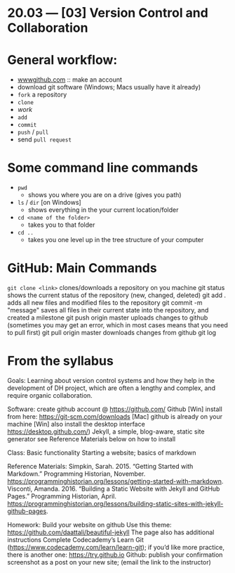 # 20.03 — [03] Version Control and Collaboration



# General workflow:

* [wwwgithub.com](https://github.com/) :: make an account
* download git software (Windows; Macs usually have it already)
* `fork` a repository
* `clone`
* *work*
* `add`
* `commit`
* `push` / `pull`
* send `pull request`


# Some command line commands

* `pwd`
	- shows you where you are on a drive (gives you path)
* `ls` / `dir` [on Windows]
	- shows everything in the your current location/folder
* `cd <name of the folder>`
	- takes you to that folder
* `cd ..` 
	- takes you one level up in the tree structure of your computer

# GitHub: Main Commands

`git clone <link>`
clones/downloads a repository on you machine
git status
shows the current status of the repository (new, changed, deleted)
git add .
adds all new files and modified files to the repository
git commit -m "message"
saves all files in their current state into the repository, and created a milestone
git push origin master
uploads changes to github (sometimes you may get an error, which in most cases means that you need to pull first)
git pull origin master
downloads changes from github
git log


# From the syllabus

Goals:
Learning about version control systems and how they help in the development of  DH project, which are often a lengthy and complex, and require organic collaboration. 


Software:
create github account @ https://github.com/
Github
[Win] install from here: https://git-scm.com/downloads 
[Mac] github is already on your machine
[Win] also install the desktop interface https://desktop.github.com/)
Jekyll, a simple, blog-aware, static site generator
see Reference Materials below on how to install


Class:
Basic functionality
Starting a website; basics of markdown


Reference Materials:
Simpkin, Sarah. 2015. “Getting Started with Markdown.” Programming Historian, November. https://programminghistorian.org/lessons/getting-started-with-markdown.
Visconti, Amanda. 2016. “Building a Static Website with Jekyll and GitHub Pages.” Programming Historian, April. https://programminghistorian.org/lessons/building-static-sites-with-jekyll-github-pages.


Homework:
Build your website on github
Use this theme: https://github.com/daattali/beautiful-jekyll
The page also has additional instructions
Complete Codecademy’s Learn Git (https://www.codecademy.com/learn/learn-git);
if you’d like more practice, there is another one: https://try.github.io 
Github: publish your confirmation screenshot as a post on your new site; (email the link to the instructor)

